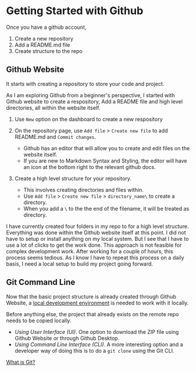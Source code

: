 # Getting Started with Github

Once you have a github account, 

1. Create a new repository
2. Add a README.md file
3. Create structure to the repo

## Github Website

It starts with creating a repository to store your code and project.

As I am exploring Github from a beginner's perspective, I started with Github website to create a respository, Add a README file and high level directories, all within the website itself.

1. Use `New` option on the dashboard to create a new respository
   
2. On the repository page, use `Add file` > `Create new file` to add README.md and `Commit changes`.
   - Github has an editor that will allow you to create and edit files on the website itself.
   - If you are new to Markdown Syntax and Styling, the editor will have an icon at the bottom right to the relevant github docs.
     
3. Create a high level structure for your repository.
   - This involves creating directories and files within.
   - Use `Add file` > `Create new file` > `directory_name\` to create a directory.
   - When you add a `\` to the the end of the filename, it will be treated as directory.

I have currently created four folders in my repo to for a high level structure. Everything was done within the Github website itself at this point. I did not have to setup or install anything on my local system. But I see that I have to use a lot of clicks to get the work done. This approach is not feasible for complex development work. After working for a couple of hours, this process seems tedious. As I know I have to repeat this process on a daily basis, I need a local setup to build my project going forward.

## Git Command Line

Now that the basic project structure is already created through Github Website, a [local development environment](</Tools/Local Development Environment.md>) is needed to work with it locally. 

Before anything else, the project that already exists on the remote repo needs to be copied locally. 
- _Using User Interface (UI)_. One option to download the ZIP file using Github Website or through Github Desktop.
- _Using Command Line Interface (CLI)_. A more interesting option and a developer way of doing this is to do a `git clone` using the Git CLI.

[What is Git?](/Tools/Git.md)




























